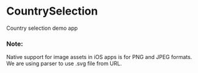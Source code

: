 # CountrySelection
Country selection demo app

### Note:
Native support for image assets in iOS apps is for PNG and JPEG formats. We are using parser to use .svg file from URL.
